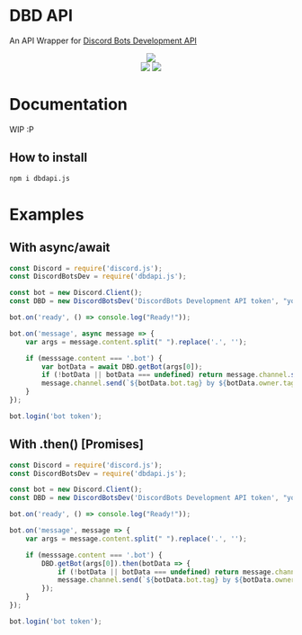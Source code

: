 # DBD API

An API Wrapper for [Discord Bots Development API](https://discordbots-dev.tru.io/api)

<div align="center">
    <p>
		<a href="https://npmjs.com/package/dbdapi.js"><img src="https://nodei.co/npm/dbdapi.js.png?downloads=true&stars=false"/></a>
		<br>
		<a href="https://travis-ci.com/DiscordBotsDev/dbdapi.js"><img src="https://travis-ci.com/DiscordBotsDev/dbdapi.js.svg"/></a>
		<a href="https://circleci.com/gh/DiscordBotsDev/dbdapi.js"><img src="https://circleci.com/gh/DiscordBotsDev/dbdapi.js.svg?style=svg"/></a>
	</p>
</div>

# Documentation
WIP :P

## How to install
```bash
npm i dbdapi.js
```

# Examples

## With async/await
```js
const Discord = require('discord.js');
const DiscordBotsDev = require('dbdapi.js');

const bot = new Discord.Client();
const DBD = new DiscordBotsDev('DiscordBots Development API token', "your bot's user id", 'your id / bot owner id');

bot.on('ready', () => console.log("Ready!"));

bot.on('message', async message => {
    var args = message.content.split(" ").replace('.', '');

    if (messsage.content === '.bot') {
        var botData = await DBD.getBot(args[0]);
        if (!botData || botData === undefined) return message.channel.send('Sorry, that bot was not registered *yet* on DiscordBots Developement');
        message.channel.send(`${botData.bot.tag} by ${botData.owner.tag} with prefix ${botData.prefix}!`);
    }
});

bot.login('bot token');
```

## With .then() [Promises]
```js
const Discord = require('discord.js');
const DiscordBotsDev = require('dbdapi.js');

const bot = new Discord.Client();
const DBD = new DiscordBotsDev('DiscordBots Development API token', "your bot's user id", 'your id / bot owner id');

bot.on('ready', () => console.log("Ready!"));

bot.on('message', message => {
    var args = message.content.split(" ").replace('.', '');

    if (messsage.content === '.bot') {
        DBD.getBot(args[0]).then(botData => {
            if (!botData || botData === undefined) return message.channel.send('Sorry, that bot was not registered *yet* on DiscordBots Developement');
            message.channel.send(`${botData.bot.tag} by ${botData.owner.tag} with prefix ${botData.prefix}!`);
        });
    }
});

bot.login('bot token');
```
